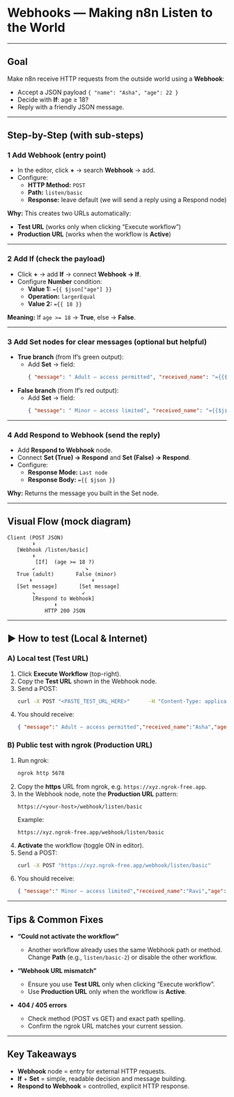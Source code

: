 #  Webhooks — Making n8n Listen to the World

---

##  Goal

Make n8n receive HTTP requests from the outside world using a **Webhook**:
- Accept a JSON payload `{ "name": "Asha", "age": 22 }`
- Decide with **If**: age ≥ 18?
- Reply with a friendly JSON message.

---

##  Step-by-Step (with sub-steps)

### 1️ Add Webhook (entry point)
- In the editor, click **+** → search **Webhook** → add.
- Configure:
  - **HTTP Method:** `POST`
  - **Path:** `listen/basic`
  - **Response:** leave default (we will send a reply using a Respond node)

**Why:** This creates two URLs automatically:
- **Test URL** (works only when clicking “Execute workflow”)
- **Production URL** (works when the workflow is **Active**)

---

### 2️ Add If (check the payload)
- Click **+** → add **If** → connect **Webhook → If**.
- Configure **Number** condition:
  - **Value 1:** `={{ $json["age"] }}`
  - **Operation:** `largerEqual`
  - **Value 2:** `={{ 18 }}`

**Meaning:** If `age >= 18` → **True**, else → **False**.

---

### 3️ Add Set nodes for clear messages (optional but helpful)
- **True branch** (from If’s green output):
  - Add **Set** → field:
    ```json
    { "message": " Adult — access permitted", "received_name": "={{$json["name"]}}", "age": "={{$json["age"]}}" }
    ```
- **False branch** (from If’s red output):
  - Add **Set** → field:
    ```json
    { "message": " Minor — access limited", "received_name": "={{$json["name"]}}", "age": "={{$json["age"]}}" }
    ```

---

### 4️ Add Respond to Webhook (send the reply)
- Add **Respond to Webhook** node.
- Connect **Set (True) → Respond** and **Set (False) → Respond**.
- Configure:
  - **Response Mode:** `Last node`
  - **Response Body:** `={{ $json }}`

**Why:** Returns the message you built in the Set node.

---

##  Visual Flow (mock diagram)

```
Client (POST JSON)
        ⬇
   [Webhook /listen/basic]
        ⬇
         [If]  (age >= 18 ?)
        ↙                ↘
   True (adult)       False (minor)
       ⬇                   ⬇
   [Set message]       [Set message]
        ↘               ↙
        [Respond to Webhook]
               ⬆
            HTTP 200 JSON
```

---

## ▶ How to test (Local & Internet)

### A) Local test (Test URL)
1. Click **Execute Workflow** (top-right).
2. Copy the **Test URL** shown in the Webhook node.
3. Send a POST:
   ```bash
   curl -X POST "<PASTE_TEST_URL_HERE>"      -H "Content-Type: application/json"      -d '{"name":"Asha","age":22}'
   ```
4. You should receive:
   ```json
   { "message":" Adult — access permitted","received_name":"Asha","age":22 }
   ```

### B) Public test with ngrok (Production URL)
1. Run ngrok:
   ```bash
   ngrok http 5678
   ```
2. Copy the **https** URL from ngrok, e.g. `https://xyz.ngrok-free.app`.
3. In the Webhook node, note the **Production URL** pattern:
   ```
   https://<your-host>/webhook/listen/basic
   ```
   Example:
   ```
   https://xyz.ngrok-free.app/webhook/listen/basic
   ```
4. **Activate** the workflow (toggle ON in editor).
5. Send a POST:
   ```bash
   curl -X POST "https://xyz.ngrok-free.app/webhook/listen/basic"      -H "Content-Type: application/json"      -d '{"name":"Ravi","age":15}'
   ```
6. You should receive:
   ```json
   { "message":" Minor — access limited","received_name":"Ravi","age":15 }
   ```

---

##  Tips & Common Fixes

- **“Could not activate the workflow”**  
  - Another workflow already uses the same Webhook path or method. Change **Path** (e.g., `listen/basic-2`) or disable the other workflow.

- **“Webhook URL mismatch”**  
  - Ensure you use **Test URL** only when clicking “Execute workflow”.  
  - Use **Production URL** only when the workflow is **Active**.

- **404 / 405 errors**  
  - Check method (POST vs GET) and exact path spelling.  
  - Confirm the ngrok URL matches your current session.

---

##  Key Takeaways

- **Webhook** node = entry for external HTTP requests.  
- **If** + **Set** = simple, readable decision and message building.  
- **Respond to Webhook** = controlled, explicit HTTP response.
